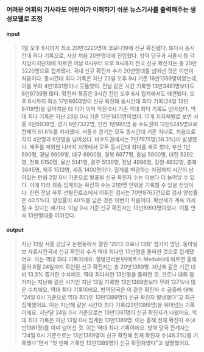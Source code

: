 ### 어려운 어휘의 기사라도 어린이가 이해하기 쉬운 뉴스기사를 출력해주는 생성모델로 조정

#### input
 >1일 오후 9시까지 최소 20만3220명이 코로나19에 신규 확진됐다. 또다시 동시간대 최다 기록으로, 사상 처음 20만명대에 진입했다.
방역 당국과 서울시 등 각 지방자치단체에 따르면 이날 0시부터 오후 9시까지 전국 신규 확진자는 총 20만3220명으로 집계됐다.
국내 신규 확진자 수가 20만명대를 넘어선 것은 이번이 처음이다.
동시간대 최다 기록은 지난 23일 오후 9시 기준 16만1389명이었는데, 이를 무려 4만1831명이나 웃돌았다. 전날 같은 시간 기록한 13만3481명보다도 6만9739명 많다.
확진자 폭증은 3시간 전인 오후 6시 집계에서도 예견됐다.
오후 6시까지 최소 17만8603명이 신규 확진돼 동시간대 최다 기록(24일 13만8419명)을 갈아치운 데 이어 이미 직전 0시 기준 역대 최다 기록도 넘어섰다. 역대 최다 기록은 지난 23일 0시 기준 17만1451명이었다.
17개 지자체별로 보면 서울 4만6938명, 경기 6만7322명, 인천 1만985명 등 수도권이 12만5245명으로 전체의 61.6%를 차지했다. 서울과 경기는 모두 동시간대 기준 최다로, 처음으로 각각 4만명과 6만명을 넘어섰다.
비수도권에서는 7만7975명(38.3%)이 발생했다. 제주를 제외한 나머지 지역에서 모두 동시간대 최다를 새로 썼다.
부산 1만890명, 경남 9909명, 대구 6900명, 경북 6977명, 충남 5900명, 대전 5292명, 전북 5150명, 울산 5141명, 광주 5130명, 전남 4996명, 강원 4932명, 충북 3845명, 제주 1513명, 세종 1400명이다.
집계를 마감하는 자정까지 시간이 남아있는 만큼 2일 0시 기준으로 발표될 신규 확진자 수는 이보다 더 늘어날 수 있다. 이에 따라 최종 집계되는 확진자 수는 21만명 안팎을 기록할 수 있을 전망이다.
한편 전날 하루 선별진료소에서 이뤄진 검사는 70만8763건으로 검사 양성률은 40.5%다. 양성률이 40%를 넘은 것은 이번이 처음이다. 확산세가 계속 거세질 수 있다는 얘기다.
이날 0시 기준 신규 확진자는 13만8993명이었다. 이틀 연속 13만명대를 이어갔다.
>

#### output

>지난 13일 서울 강남구 논현동에서 열린 '2013 코로나 대회' 참가자 명단. 동아일보 자료사진국내 신규 확진자 수가 역대 최다인 13만명을 돌파한 것으로 집계됐어요. 이는 역대 최다 기록이에요. 질병관리본부(메르스·Medule)에 따르면 올해 들어 8월 24일까지 확인된 신규 확진자는 총 20만1389명. 지난해 같은 기간 대비 13.3% 증가한 수치예요. 역대 최다치인 13만명을 돌파한 것. 코로나 대회 참가자는 지난해 같은 시기인 지난 13일 기록한 13만1389명보다 무려 127%나 많은 수치예요. 역대 최다 기록이에요. 방역당국은 이 같은 확진자 수 급증에 대해 “24일 0시 기준으로 역대 최다인 13만1389명이 신규 확진자 발생했다”고 최근 집계했어요. 이는 지난해 같은 시간대 최다 기록(23만1389명)을 뛰어넘는 기록이에요. 지난달 24일 0시 기준으로는 13만1381명이 신규 확진자가 나왔어요. 역대 최다 기록은 지난 13일 0시 집계된 13만1389명. 이는 올해 전체 확진자 수(4만1381명)를 이미 넘어선 것. 이는 역대 최다 기록이에요. 방역 당국 관계자는 “24일 0시 기준으로는 13만1389명이 신규 확진해 전체 확진자 수(48.3%)를 기록했다”면서 “첫 번째 기록인 13만1389명이 신규 확진자였다”고 설명했어요.
